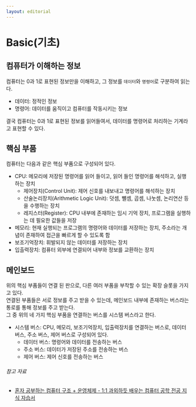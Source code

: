 ```yaml
---
layout: editorial
---
```


# Basic(기초)

## 컴퓨터가 이해하는 정보

컴퓨터는 0과 1로 표현된 정보만을 이해하고, 그 정보를 `데이터`와 `명령어`로 구분하여 읽는다.

- 데이터: 정적인 정보
- 명령어: 데이터를 움직이고 컴퓨터를 작동시키는 정보

결국 컴퓨터는 0과 1로 표현된 정보를 읽어들여서, 데이터를 명령어로 처리하는 기계라고 표현할 수 있다.

## 핵심 부품

컴퓨터는 다음과 같은 핵심 부품으로 구성되어 있다.

- CPU: 메모리에 저장된 명령어를 읽어 들이고, 읽어 들인 명령어를 해석하고, 실행하는 장치
    - 제어장치(Control Unit): 제어 신호를 내보내고 명령어를 해석하는 장치
    - 산술논리장치(Arithmetic Logic Unit): 덧셈, 뺄셈, 곱셈, 나눗셈, 논리연산 등을 수행하는 장치
    - 레지스터(Register): CPU 내부에 존재하는 임시 기억 장치, 프로그램을 실행하는 데 필요한 값들을 저장
- 메모리: 현재 실행되는 프로그램의 명령어와 데이터를 저장하는 장치, 주소라는 개념이 존재하여 접근을 빠르게 할 수 있도록 함
- 보조기억장치: 휘발되지 않는 데이터를 저장하는 장치
- 입출력장치: 컴퓨터 외부에 연결되어 내부와 정보를 교환하는 장치

## 메인보드

위의 핵심 부품들이 연결 된 판으로, 다른 여러 부품을 부착할 수 있는 확장 슬롯을 가지고 있다.  
연결된 부품들은 서로 정보를 주고 받을 수 있는데, 메인보드 내부에 존재하는 버스라는 통로를 통해 정보를 주고 받는다.  
그 중 위의 네 가지 핵심 부품을 연결하는 버스를 시스템 버스라고 한다.

- 시스템 버스: CPU, 메모리, 보조기억장치, 입출력장치를 연결하는 버스로, 데이터 버스, 주소 버스, 제어 버스로 구성되어 있다.
    - 데이터 버스: 명령어와 데이터를 전송하는 버스
    - 주소 버스: 데이터가 저장된 주소를 전송하는 버스
    - 제어 버스: 제어 신호를 전송하는 버스

###### 참고 자료

- [혼자 공부하는 컴퓨터 구조 + 운영체제 - 1:1 과외하듯 배우는 컴퓨터 공학 전공 지식 자습서](https://www.nl.go.kr/seoji/contents/S80100000000.do?schM=intgr_detail_view_isbn&page=1&pageUnit=10&schType=simple&schStr=혼자+컴퓨터+구조&isbn=9791162243091&cipId=228751835%2C)